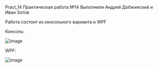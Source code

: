 Pract_14
Практическая работа №14 
Выполнили Андрей Добжинский и Иван Зотов

Работа состоит из консольного варианта и WPF

Консоль:

![image](https://github.com/user-attachments/assets/faaf4f56-21ae-4646-b8e8-bf0ee5edacf0)


WPF:

![image](https://github.com/user-attachments/assets/107ed2a2-61db-45a3-b755-52a31db5d7b7)
